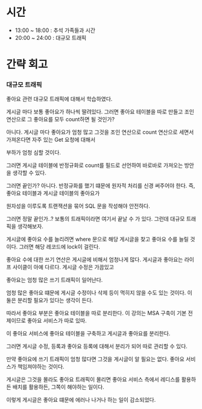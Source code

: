 # 시간

- 13:00 ~ 18:00 : 추석 가족들과 시간
- 20:00 ~ 24:00 : 대규모 트래픽

# 간략 회고

### 대규모 트래픽

좋아요 관련 대규모 트래픽에 대해서 학습하였다.

게시글 마다 보통 좋아요가 하나씩 딸려있다. 그러면 좋아요 테이블을 따로 만들고 조인 연산으로 그 좋아요를 모두 count하면 될 것인가?

아니다. 게시글 마다 좋아요가 엄청 많고 그것을 조인 연산으로 count 연산으로 세면서 가져온다면 자주 있는 Get 요청에 대해서

부하가 엄청 심할 것이다.

그러면 게시글 테이블에 반정규화로 count를 필드로 선언하여 바로바로 가져오는 방안을 생각할 수 있다.

그러면 끝인가? 아니다. 반정규화를 했기 떄문에 원자적 처리를 신경 써주어야 한다. 즉, 좋아요 테이블과 게시글 테이블의 좋아요가

원자성을 이루도록 트랜잭션을 묶어 SQL 문을 작성해야 안전하다.

그러면 정말 끝인가..? 보통의 트래픽이라면 여기서 끝날 수 가 있다. 그런데 대규모 트래픽을 생각해보자.

게시글에 좋아요 수를 늘리려면 where 문으로 해당 게시글을 찾고 좋아요 수를 늘릴 것이다. 그러면 해당 레코드에 lock이 걸린다.

좋아요 수에 대한 쓰기 연산은 게시글에 비해서 엄청나게 많다. 게시글과 좋아요는 라이프 사이클이 아예 다르다. 게시글 수정은 가끔있고

좋아요는 엄청 많은 쓰기 트래픽이 일어난다.

엄청 많은 좋아요 떄문에 게시글 수정이나 삭제 등이 먹히지 않을 수도 있는 것이다. 이 둘은 분리할 필요가 있다는 생각이 든다.

따라서 좋아요 부분은 좋아요 테이블을 따로 분리한다. 이 강의는 MSA 구축이 기본 전제이므로 좋아요 서비스가 따로 있따.

이 좋아요 서비스에 좋아요 테이블을 구축하고 게시글과 좋아요를 분리한다.

그러면 게시글 수정, 등록과 좋아요 등록에 대해서 분리가 되어 따로 관리할 수 있다.

만약 좋아요에 쓰기 트래픽이 엄청 많다면 그것을 게시글이 알 필요는 없다. 좋아요 서비스가 책임져야하는 것이다.

게시글은 그것을 몰라도 좋아요 트래픽이 몰리면 좋아요 서비스 측에서 레디스를 활용하든 배치를 활용하든, 그쪽이 해야하는 일이다.

이렇게 게시글은 좋아요 떄문에 에러나 나거나 하는 일이 감소되었다.